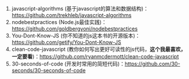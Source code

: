 1. javascript-algorithms (基于javascript的算法和数据结构)：https://github.com/trekhleb/javascript-algorithms
2. nodebestpractices (Node.js最佳实践)：https://github.com/goldbergyoni/nodebestpractices
3. You-Dont-Know-JS (你不知道的js这本书的开源版本)：https://github.com/getify/You-Dont-Know-JS
4. clean-code-javascript (教你如何写出更好可读性的js代码，**这个我最喜欢，一定要看**)：https://github.com/ryanmcdermott/clean-code-javascript
5. 30-seconds-of-code (开发时常用的简短代码)：https://github.com/30-seconds/30-seconds-of-code